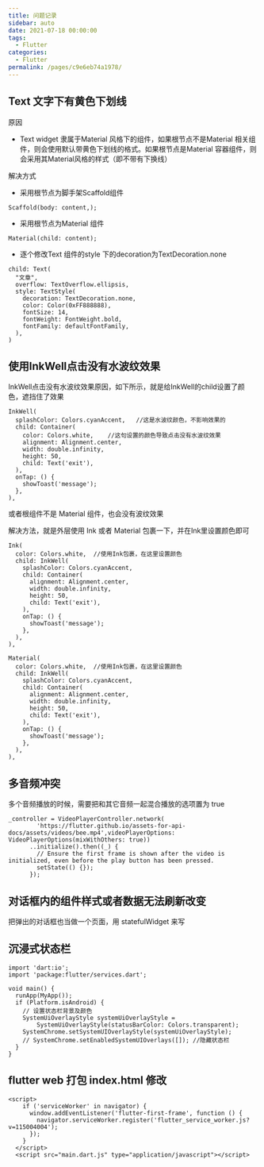 ```yaml
---
title: 问题记录
sidebar: auto
date: 2021-07-18 00:00:00
tags: 
  - Flutter
categories: 
  - Flutter
permalink: /pages/c9e6eb74a1978/
---
```


## Text 文字下有黄色下划线

原因
- Text widget 隶属于Material 风格下的组件，如果根节点不是Material 相关组件，则会使用默认带黄色下划线的格式。如果根节点是Material 容器组件，则会采用其Material风格的样式（即不带有下换线）

解决方式
- 采用根节点为脚手架Scaffold组件
```
Scaffold(body: content,);
```
- 采用根节点为Material 组件
```
Material(child: content);
```
- 逐个修改Text 组件的style 下的decoration为TextDecoration.none
```
child: Text(
  "文章",
  overflow: TextOverflow.ellipsis,
  style: TextStyle(
    decoration: TextDecoration.none,
    color: Color(0xFF888888),
    fontSize: 14,
    fontWeight: FontWeight.bold,
    fontFamily: defaultFontFamily,
  ),
)
```

## 使用InkWell点击没有水波纹效果
InkWell点击没有水波纹效果原因，如下所示，就是给InkWell的child设置了颜色，遮挡住了效果
```
InkWell(
  splashColor: Colors.cyanAccent,	//这是水波纹颜色，不影响效果的
  child: Container(
    color: Colors.white,	//这句设置的颜色导致点击没有水波纹效果
    alignment: Alignment.center,
    width: double.infinity,
    height: 50,
    child: Text('exit'),
  ),
  onTap: () {
    showToast('message');
  },
),
```
或者根组件不是 Material 组件，也会没有波纹效果


解决方法，就是外层使用 Ink 或者 Material 包裹一下，并在Ink里设置颜色即可
```
Ink(
  color: Colors.white,	//使用Ink包裹，在这里设置颜色
  child: InkWell(
    splashColor: Colors.cyanAccent,
    child: Container(
      alignment: Alignment.center,
      width: double.infinity,
      height: 50,
      child: Text('exit'),
    ),
    onTap: () {
      showToast('message');
    },
  ),
),

Material(
  color: Colors.white,	//使用Ink包裹，在这里设置颜色
  child: InkWell(
    splashColor: Colors.cyanAccent,
    child: Container(
      alignment: Alignment.center,
      width: double.infinity,
      height: 50,
      child: Text('exit'),
    ),
    onTap: () {
      showToast('message');
    },
  ),
),
```

## 多音频冲突

多个音频播放的时候，需要把和其它音频一起混合播放的选项置为 true

```
_controller = VideoPlayerController.network(
        'https://flutter.github.io/assets-for-api-docs/assets/videos/bee.mp4',videoPlayerOptions: VideoPlayerOptions(mixWithOthers: true))
      ..initialize().then((_) {
        // Ensure the first frame is shown after the video is initialized, even before the play button has been pressed.
        setState(() {});
      });
```

## 对话框内的组件样式或者数据无法刷新改变

把弹出的对话框也当做一个页面，用 statefulWidget 来写

## 沉浸式状态栏
```
import 'dart:io';
import 'package:flutter/services.dart';

void main() {
  runApp(MyApp());
  if (Platform.isAndroid) {
    // 设置状态栏背景及颜色
    SystemUiOverlayStyle systemUiOverlayStyle =
        SystemUiOverlayStyle(statusBarColor: Colors.transparent);
    SystemChrome.setSystemUIOverlayStyle(systemUiOverlayStyle);
    // SystemChrome.setEnabledSystemUIOverlays([]); //隐藏状态栏
  }
}

```

## flutter web 打包 index.html 修改
```
<script>
    if ('serviceWorker' in navigator) {
      window.addEventListener('flutter-first-frame', function () {
        navigator.serviceWorker.register('flutter_service_worker.js?v=115004004');
      });
    }
  </script>
  <script src="main.dart.js" type="application/javascript"></script>
```
